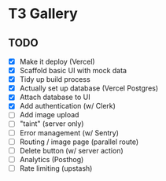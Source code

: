 # T3 Gallery

## TODO

- [x] Make it deploy (Vercel)
- [x] Scaffold basic UI with mock data
- [x] Tidy up build process
- [x] Actually set up database (Vercel Postgres)
- [x] Attach database to UI
- [x] Add authentication (w/ Clerk)
- [ ] Add image upload
- [ ] "taint" (server only)
- [ ] Error management (w/ Sentry)
- [ ] Routing / image page (parallel route)
- [ ] Delete button (w/ server action)
- [ ] Analytics (Posthog)
- [ ] Rate limiting (upstash)
